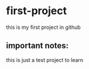# first-project
this is my first project in github

## important notes:
this is just a test project to learn
